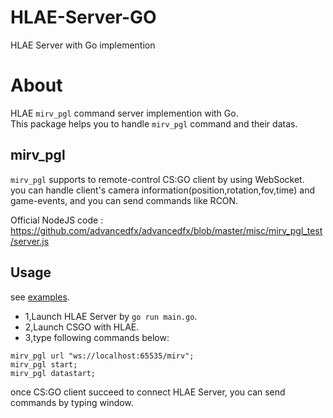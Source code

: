# HLAE-Server-GO
HLAE Server with Go implemention

# About
HLAE `mirv_pgl` command server implemention with Go.  
This package helps you to handle `mirv_pgl` command and their datas.

## mirv_pgl
`mirv_pgl` supports to remote-control CS:GO client by using WebSocket.  
you can handle client's camera information(position,rotation,fov,time) and game-events, and you can send commands like RCON.

Official NodeJS code : https://github.com/advancedfx/advancedfx/blob/master/misc/mirv_pgl_test/server.js


## Usage
see [examples](https://github.com/FlowingSPDG/HLAE-Server-GO/blob/master/examples/main.go).  
- 1,Launch HLAE Server by ``go run main.go``.  
- 2,Launch CSGO with HLAE.
- 3,type following commands below:  
```
mirv_pgl url "ws://localhost:65535/mirv";
mirv_pgl start;
mirv_pgl datastart;
```

once CS:GO client succeed to connect HLAE Server, you can send commands by typing window.
